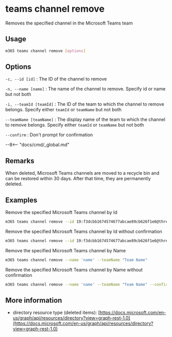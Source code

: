 # teams channel remove

Removes the specified channel in the Microsoft Teams team

## Usage

```sh
m365 teams channel remove [options]
```

## Options

`-c, --id [id]`
: The ID of the channel to remove

`-n, --name [name]`
: The name of the channel to remove. Specify id or name but not both

`-i, --teamId [teamId]`
: The ID of the team to which the channel to remove belongs. Specify either `teamId` or `teamName` but not both

`--teamName [teamName]`
: The display name of the team to which the channel to remove belongs. Specify either `teamId` or `teamName` but not both

`--confirm`
: Don't prompt for confirmation

--8<-- "docs/cmd/_global.md"

## Remarks

When deleted, Microsoft Teams channels are moved to a recycle bin and can be restored within 30 days. After that time, they are permanently deleted.

## Examples

Remove the specified Microsoft Teams channel by Id

```sh
m365 teams channel remove --id 19:f3dcbb1674574677abcae89cb626f1e6@thread.skype --teamId d66b8110-fcad-49e8-8159-0d488ddb7656
```

Remove the specified Microsoft Teams channel by Id without confirmation

```sh
m365 teams channel remove --id 19:f3dcbb1674574677abcae89cb626f1e6@thread.skype --teamId d66b8110-fcad-49e8-8159-0d488ddb7656 --confirm
```

Remove the specified Microsoft Teams channel by Name

```sh
m365 teams channel remove --name 'name' --teamName "Team Name"
```

Remove the specified Microsoft Teams channel by Name without confirmation

```sh
m365 teams channel remove --name 'name' --teamName "Team Name" --confirm 
```

## More information

- directory resource type (deleted items): [https://docs.microsoft.com/en-us/graph/api/resources/directory?view=graph-rest-1.0](https://docs.microsoft.com/en-us/graph/api/resources/directory?view=graph-rest-1.0)
